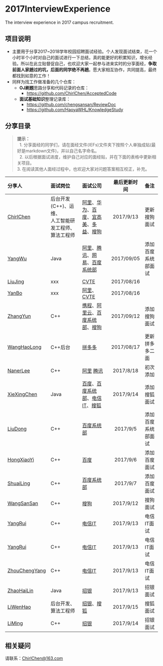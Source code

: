 # 2017InterviewExperience
The interview experience in 2017 campus recruitment.
## 项目说明
- 主要用于分享2017~2018学年校园招聘面试经验。个人发现面试结束，花一个小时半个小时对自己的面试进行一下总结，真的能更好的积累知识，增长经验。所以在此立贴督促自己，也欢迎大家一起参与进来实时的分享面经，**争取前面人家趟过的坑，后面的同学绝不再趟**。愿大家相互协作，共同提高，最终都找到如意的工作！
- 同样为找工作做准备的几个仓库：
    - **OJ刷题**思路分享和代码记录的仓库：
        - https://github.com/ChirlChen/AcceptedCode
    - **面试基础知识**整理记录库：
        - https://github.com/chengsansan/ReviewDoc
        - https://github.com/HaoyaWHL/KnowledgeStudy

## 分享目录
> **提示：** <br>
    1. 分享面经的同学们，请在面经文件(IEFs)文件夹下按照个人单独成贴(最好是markdown文件)，并以自己名字命名。 <br>
    2. 以后根据面试进度，维护自己对应的面经贴，并在下面的表格中更新相关项目。<br>
    3. 在阅读其他人面经过程中，也欢迎大家对问题答案相互校正，补充。<br>

| 分享人 | 面试岗位 | 面试公司 | 最后更新时间 | 备注 |
| :--- | :---- | :---- | :---: | :----- |
|[ChirlChen](./IEFs/ChirlChen.md)| 后台开发(C++)、运维、<br>人工智能研发工程师、算法工程师| [阿里](./IEFs/ChirlChen.md#mayijinfu)、[华为](./IEFs/ChirlChen.md#huawei)、[百度](./IEFs/ChirlChen.md#baidu_shanghai)、[宜高美](./IEFs/ChirlChen.md#yigaomei)、[多益](./IEFs/ChirlChen.md#duoyi)、[搜狗](./IEFs/ChirlChen.md#sougou) | 2017/9/13| 更新搜狗面试|
|[YangWu](./IEFs/YangWu.md) | Java | [阿里](./IEFs/YangWu.md#ali)、[腾讯](./IEFs/YangWu.md#tengxun)、[网易](./IEFs/YangWu.md#wangyi)、[百度系统部](./IEFs/YangWu.md#baidu_xitongbu) | 2017/09/05 | 添加百度系统部面试 |
|[LiuJing](./IEFs/LiuJing.md) | xxx | [CVTE](./IEFs/LiuJing.md#cvte)| 2017/08/16 | |
|[YanBo](./IEFs/YanBo.md) | xxx | [阿里](./IEFs/YanBo.md#ali)、[CVTE](./IEFs/YanBo.md#cvte)| 2017/08/16 | |
|[ZhangYun](./IEFs/ZhangYun.md) | C++ | [携程](./IEFs/ZhangYun.md#xiecheng)、[阿里云](./IEFs/ZhangYun.md#aliyun)、[百度系统部](./IEFs/ZhangYun.md#baidu_xitongbu)、[搜狗](./IEFs/ZhangYun.md#sougou) | 2017/09/12 | 添加搜狗面试 |
|[WangHaoLong](./IEFs/WangHaoLong.md) | C++后台 | [拼多多](./IEFs/WangHaoLong.md#pinduoduo)| 2017/08/17 |更新拼多多二面 |
|[NanerLee](./IEFs/NanerLee.md) | C++ | [阿里](./IEFs/NanerLee.md#阿里巴巴) [腾讯](./IEFs/NanerLee.md#腾讯) | 2017/8/18 | 初次添加 |
|[XieXingChen](./IEFs/XieXingChen.md) | Java | [百度](./IEFs/XieXingChen.md#baidu)、[百度系统部](./IEFs/XieXingChen.md#baidu_xitongbu)、[电信IT](./IEFs/XieXingChen.md#dianxin_it)、[搜狐](./IEFs/XieXingChen.md#sohu)  | 2017/9/14 | 添加搜狐面试 |
|[LiuDong](./IEFs/LiuDong.md) | C++ | [百度系统部](./IEFs/LiuDong.md#baidu_xitongbu) |2017/9/5 | 添加百度系统部面试 |
|[HongXiaoYi](./IEFs/HongXiaoYi.md) | C++ | [百度](./IEFs/HongXiaoYi.md#baidu) |2017/9/6 | 添加百度面试 |
|[ShuaiLing](./IEFs/ShuaiLing.md) | C++ | [百度系统部](./IEFs/ShuaiLing.md#baidu_xitongbu) |2017/9/7 | 添加百度面试 |
|[WangSanSan](./IEFs/WangSanSan.md) | C++ | [搜狗](./IEFs/WangSanSan.md#sougou) |2017/9/12 | 搜狗面试 |
|[YangRui](./IEFs/YangRui.md) | C++ | [电信IT](./IEFs/YangRui.md#dianxin_it) |2017/9/13 | 电信IT面试 |
|[YangRui](./IEFs/YangRui.md) | C++ | [电信IT](./IEFs/YangRui.md#dianxin_it) |2017/9/13 | 电信IT面试 |
|[ZhouChengYang](./IEFs/ZhouChengYang.md) | C++ | [电信IT](./IEFs/ZhouChengYang.md#dianxin_it) |2017/9/13 | 电信IT面试 |
|[ZhaoHaiLin](./IEFs/ZhaoHaiLin.md) | Java | [招银](./IEFs/ZhaoHaiLin.md#zhaoyin) |2017/9/13 | 招银面试 |
|[LiWenHao](./IEFs/LiWenHao.md) | 后台开发、算法工程师 | [招银](./IEFs/LiWenHao.md#zhaoyin)、[搜狐](./IEFs/LiWenHao.md#sohu) |2017/9/15 | 搜狐面试 |
|[LiMing](./IEFs/LiMing.md) | C++ | [招银](./IEFs/LiMing.md#zhaoyin) |2017/9/14 | 招银面试 |

## 相关疑问
 请联系：ChirlChen@163.com
